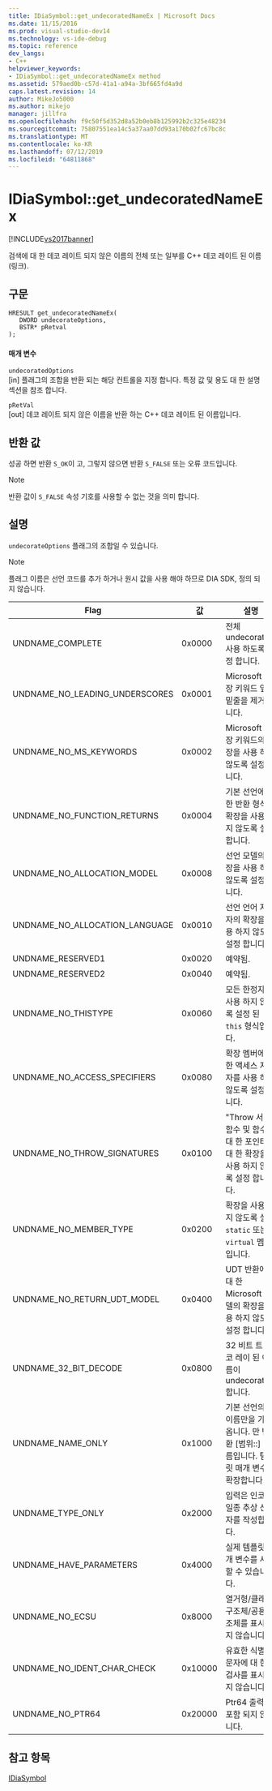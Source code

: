 ```yaml
---
title: IDiaSymbol::get_undecoratedNameEx | Microsoft Docs
ms.date: 11/15/2016
ms.prod: visual-studio-dev14
ms.technology: vs-ide-debug
ms.topic: reference
dev_langs:
- C++
helpviewer_keywords:
- IDiaSymbol::get_undecoratedNameEx method
ms.assetid: 579aed0b-c57d-41a1-a94a-3bf665fd4a9d
caps.latest.revision: 14
author: MikeJo5000
ms.author: mikejo
manager: jillfra
ms.openlocfilehash: f9c50f5d352d8a52b0eb8b125992b2c325e48234
ms.sourcegitcommit: 75807551ea14c5a37aa07dd93a170b02fc67bc8c
ms.translationtype: MT
ms.contentlocale: ko-KR
ms.lasthandoff: 07/12/2019
ms.locfileid: "64811868"
---
```

# <a name="idiasymbolgetundecoratednameex"></a>IDiaSymbol::get_undecoratedNameEx
[!INCLUDE[vs2017banner](../../includes/vs2017banner.md)]

검색에 대 한 데코 레이트 되지 않은 이름의 전체 또는 일부를 C++ 데코 레이트 된 이름 (링크).  
  
## <a name="syntax"></a>구문  
  
```cpp#  
HRESULT get_undecoratedNameEx(   
   DWORD undecorateOptions,  
   BSTR* pRetval  
);  
```  
  
#### <a name="parameters"></a>매개 변수  
 `undecoratedOptions`  
 [in] 플래그의 조합을 반환 되는 해당 컨트롤을 지정 합니다. 특정 값 및 용도 대 한 설명 섹션을 참조 합니다.  
  
 `pRetVal`  
 [out] 데코 레이트 되지 않은 이름을 반환 하는 C++ 데코 레이트 된 이름입니다.  
  
## <a name="return-value"></a>반환 값  
 성공 하면 반환 `S_OK`이 고, 그렇지 않으면 반환 `S_FALSE` 또는 오류 코드입니다.  
  
> [!NOTE]
> 반환 값이 `S_FALSE` 속성 기호를 사용할 수 없는 것을 의미 합니다.  
  
## <a name="remarks"></a>설명  
 `undecorateOptions` 플래그의 조합일 수 있습니다.  
  
> [!NOTE]
> 플래그 이름은 선언 코드를 추가 하거나 원시 값을 사용 해야 하므로 DIA SDK, 정의 되지 않습니다.  
  
|Flag|값|설명|  
|----------|-----------|-----------------|  
|UNDNAME_COMPLETE|0x0000|전체 undecoration 사용 하도록 설정 합니다.|  
|UNDNAME_NO_LEADING_UNDERSCORES|0x0001|Microsoft 확장 키워드 앞에 밑줄을 제거 합니다.|  
|UNDNAME_NO_MS_KEYWORDS|0x0002|Microsoft 확장 키워드의 확장을 사용 하지 않도록 설정 합니다.|  
|UNDNAME_NO_FUNCTION_RETURNS|0x0004|기본 선언에 대 한 반환 형식의 확장을 사용 하지 않도록 설정 합니다.|  
|UNDNAME_NO_ALLOCATION_MODEL|0x0008|선언 모델의 확장을 사용 하지 않도록 설정 합니다.|  
|UNDNAME_NO_ALLOCATION_LANGUAGE|0x0010|선언 언어 지정자의 확장을 사용 하지 않도록 설정 합니다.|  
|UNDNAME_RESERVED1|0x0020|예약됨.|  
|UNDNAME_RESERVED2|0x0040|예약됨.|  
|UNDNAME_NO_THISTYPE|0x0060|모든 한정자를 사용 하지 않도록 설정 된 `this` 형식입니다.|  
|UNDNAME_NO_ACCESS_SPECIFIERS|0x0080|확장 멤버에 대 한 액세스 지정자를 사용 하지 않도록 설정 합니다.|  
|UNDNAME_NO_THROW_SIGNATURES|0x0100|"Throw 서명" 함수 및 함수에 대 한 포인터에 대 한 확장을 사용 하지 않도록 설정 합니다.|  
|UNDNAME_NO_MEMBER_TYPE|0x0200|확장을 사용 하지 않도록 설정 `static` 또는 `virtual` 멤버입니다.|  
|UNDNAME_NO_RETURN_UDT_MODEL|0x0400|UDT 반환에 대 한 Microsoft 모델의 확장을 사용 하지 않도록 설정 합니다.|  
|UNDNAME_32_BIT_DECODE|0x0800|32 비트 트 데코 레이 된 이름이 undecorates 합니다.|  
|UNDNAME_NAME_ONLY|0x1000|기본 선언의; 이름만을 가져옵니다. 만 반환 [범위::] 이름입니다.  템플릿 매개 변수를 확장합니다.|  
|UNDNAME_TYPE_ONLY|0x2000|입력은 인코딩; 일종 추상 선언 자를 작성합니다.|  
|UNDNAME_HAVE_PARAMETERS|0x4000|실제 템플릿 매개 변수를 사용할 수 있습니다.|  
|UNDNAME_NO_ECSU|0x8000|열거형/클래스/구조체/공용 구조체를 표시 하지 않습니다.|  
|UNDNAME_NO_IDENT_CHAR_CHECK|0x10000|유효한 식별자 문자에 대 한 검사를 표시 하지 않습니다.|  
|UNDNAME_NO_PTR64|0x20000|Ptr64 출력에 포함 되지 않습니다.|  
  
## <a name="see-also"></a>참고 항목  
 [IDiaSymbol](../../debugger/debug-interface-access/idiasymbol.md)
